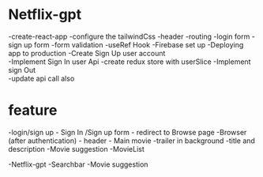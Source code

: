 # Netflix-gpt 


-create-react-app
-configure the tailwindCss 
-header
-routing
-login form 
-sign up form 
-form validation
-useRef Hook
-Firebase set up 
-Deploying app to production 
-Create Sign Up user account  
-Implement Sign In user Api
-create redux store with userSlice
-Implement sign Out  
-update api call also


  
# feature

-login/sign up
    - Sign In /Sign up form 
    - redirect to Browse page
-Browser (after authentication)
      - header
      - Main movie
           -trailer in background
           -title and description 
           -Movie suggestion 
             -MovieList 

-Netflix-gpt
   -Searchbar
   -Movie suggestion 